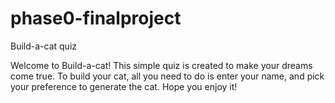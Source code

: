 # phase0-finalproject
Build-a-cat quiz

Welcome to Build-a-cat!
This simple quiz is created to make your dreams come true.
To build your cat, all you need to do is enter your name, and pick your preference to generate the cat.
Hope you enjoy it! 

